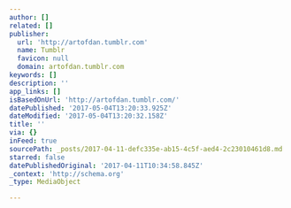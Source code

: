 ```yaml
---
author: []
related: []
publisher:
  url: 'http://artofdan.tumblr.com'
  name: Tumblr
  favicon: null
  domain: artofdan.tumblr.com
keywords: []
description: ''
app_links: []
isBasedOnUrl: 'http://artofdan.tumblr.com/'
datePublished: '2017-05-04T13:20:33.925Z'
dateModified: '2017-05-04T13:20:32.158Z'
title: ''
via: {}
inFeed: true
sourcePath: _posts/2017-04-11-defc335e-ab15-4c5f-aed4-2c23010461d8.md
starred: false
datePublishedOriginal: '2017-04-11T10:34:58.845Z'
_context: 'http://schema.org'
_type: MediaObject

---
```

<article style=""></article>